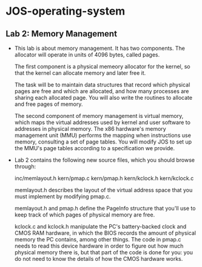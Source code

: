 # JOS-operating-system

## Lab 2: Memory Management

* This lab is about memory management. It has two components. The allocator will operate in units of 4096 bytes, called pages.

  The first component is a physical memeory allocator for the kernel, so that the kernel can allocate memory and later free it.

  The task will be to maintain data structures that record which physical pages are free and which are allocated, and how many processes are sharing each allocated page. You will also write the routines to allocate and free pages of memory.

  The second component of memory management is virtual memory, which maps the virtual addresses used by kernel and user software to addresses in physical memory. The x86 hardware's memory management unit (MMU) performs the mapping when instructions use memory, consulting a set of page tables. You will modify JOS to set up the MMU's page tables according to a specification we provide.

* Lab 2 contains the following new source files, which you should browse through:

  inc/memlayout.h
  kern/pmap.c
  kern/pmap.h
  kern/kclock.h
  kern/kclock.c

  memlayout.h describes the layout of the virtual address space that you must implement by modifying pmap.c. 

  memlayout.h and pmap.h define the PageInfo structure that you'll use to keep track of which pages of physical memory are free. 

  kclock.c and kclock.h manipulate the PC's battery-backed clock and CMOS RAM hardware, in which the BIOS records the amount of physical memory the PC contains, among other things. The code in pmap.c needs to read this device hardware in order to figure out how much physical memory there is, but that part of the code is done for you: you do not need to know the details of how the CMOS hardware works.
